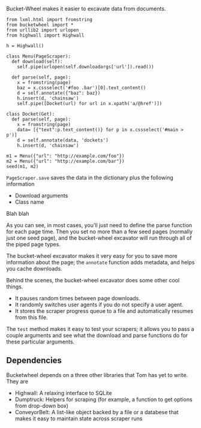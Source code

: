 Bucket-Wheel makes it easier to excavate data from documents.

    from lxml.html import fromstring
    from bucketwheel import *
    from urllib2 import urlopen
    from highwall import Highwall

    h = Highwall()

    class Menu(PageScraper):
      def download(self):
        self.pipe(urlopen(self.downloadargs['url']).read())

      def parse(self, page):
        x = fromstring(page)
        baz = x.cssselect('#foo .bar')[0].text_content()
        d = self.annotate({"baz": baz})
        h.insert(d, 'chainsaw')
        self.pipe([Docket(url) for url in x.xpath('a/@href')])

    class Docket(Get):
      def parse(self, page):
        x = fromstring(page)
        data= [{"text":p.text_content()} for p in x.cssselect('#main > p')]
        d = self.annotate(data, 'dockets')
        h.insert(d, 'chainsaw')

    m1 = Menu({"url": "http://example.com/foo"})
    m2 = Menu({"url": "http://example.com/bar"})
    seed(m1, m2)

`PageScraper.save` saves the data in the dictionary plus
the following information

* Download arguments
* Class name


Blah blah

As you can see, in most cases, you'll just need to define the parse
function for each page time. Then you set no more than a few seed pages
(normally just one seed page), and the bucket-wheel excavator will
run through all of the piped page types.

The bucket-wheel excavator makes it very easy for you to save more
information about the page; the `annotate` function adds metadata,
and helps you cache downloads.

Behind the scenes, the bucket-wheel excavator does some other cool things.

* It pauses random times between page downloads.
* It randomly switches user agents if you do not specify a user agent.
* It stores the scraper progress queue to a file and automatically
resumes from this file.

The `test` method makes it easy to test your scrapers; it allows
you to pass a couple arguments and see what the download and parse
functions do for these particular arguments.

Dependencies
------------
Bucketwheel depends on a three other libraries that Tom
has yet to write. They are
* Highwall: A relaxing interface to SQLite
* Dumptruck: Helpers for scraping (for example, a function to get options from drop-down box)
* ConveyorBelt: A list-like object backed by a file or a databese that makes it easy to maintain state across scraper runs
